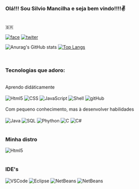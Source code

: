### Olá!!! Sou Silvio Mancilha e seja bem vindo!!!!✌️
<br>
🇧🇷

[![face](https://img.shields.io/badge/LinkedIn-0077B5?style=for-the-badge&logo=linkedin&logoColor=white)](https://www.linkedin.com/in/silvio-rog%C3%A9rio-leite-mancilha-aa806122/)
[![twiter](https://img.shields.io/badge/Twitter-1DA1F2?style=for-the-badge&logo=twitter&logoColor=white)](https://twitter.com/MancilhaSilvio)


![Anurag's GitHub stats](https://github-readme-stats.vercel.app/api?username=silviomancilha&show_icons=true&theme=dracula)
[![Top Langs](https://github-readme-stats.vercel.app/api/top-langs/?username=silviomancilha&layout=compact)](https://github.com/anuraghazra/github-readme-stats)


<br>

### **Tecnologias que adoro:**
<div style = "display : inline_block"><br>
    <a>Aprendo didáticamente</a><br><br>
    <img align = "center" alt = "Html5" src ="https://img.shields.io/badge/HTML5-E34F26?style=for-the-badge&logo=html5&logoColor=white" />
    <img align = "center" alt = "CSS" src ="https://img.shields.io/badge/CSS3-1572B6?style=for-the-badge&logo=css3&logoColor=white" />
    <img align = "center" alt = "JavaScript" src ="https://img.shields.io/badge/JavaScript-F7DF1E?style=for-the-badge&logo=javascript&logoColor=black" />
    <img align = "center" alt = "Shell" src ="https://img.shields.io/badge/GIT-E44C30?style=for-the-badge&logo=git&logoColor=white" />
    <img align = "center" alt = "gitHub" src ="https://img.shields.io/badge/GitHub-100000?style=for-the-badge&logo=github&logoColor=white" />
    <br>
    <br><a>Com pequeno conhecimento, mas à desenvolver habilidades</a><br><br>
    <img align = "center" alt = "Java" src ="https://img.shields.io/badge/Java-ED8B00?style=for-the-badge&logo=openjdk&logoColor=white" />
    <img align = "center" alt = "SQL" src ="https://img.shields.io/badge/MySQL-00000F?style=for-the-badge&logo=mysql&logoColor=white" />
    <img align = "center" alt = "Phython" src ="https://img.shields.io/badge/Python-14354C?style=for-the-badge&logo=python&logoColor=white" />
    <img align = "center" alt = "C" src ="https://img.shields.io/badge/C-00599C?style=for-the-badge&logo=c&logoColor=white" />
    <img align = "center" alt = "C#" src ="https://img.shields.io/badge/C%23-239120?style=for-the-badge&logo=c-sharp&logoColor=white" />

</div>
<br>

### **Minha distro**
<div style = "display : inline_block">
    <img align = "center" alt = "Html5" src =["https://img.shields.io/badge/Windows-0078D6?style=for-the-badge&logo=windows&logoColor=white](https://img.shields.io/badge/Pop!_OS-48B9C7?style=for-the-badge&logo=Pop!_OS&logoColor=white)" />
</div>

<br>

### **IDE's**
<div style = "display : inline_block">
    <img align = "center" alt = "VSCode" src ="https://img.shields.io/badge/Visual_Studio_Code-0078D4?style=for-the-badge&logo=visual%20studio%20code&logoColor=white" />
    <img align = "center" alt = "Eclipse" src ="https://img.shields.io/badge/Eclipse-2C2255?style=for-the-badge&logo=eclipse&logoColor=white" />
    <img align = "center" alt = "NetBeans" src ="https://img.shields.io/badge/apache%20netbeans-1B6AC6?style=for-the-badge&logo=apache%20netbeans%20IDE&logoColor=white" />
    <img align = "center" alt = "NetBeans" src ="https://img.shields.io/badge/IntelliJ_IDEA-000000.svg?style=for-the-badge&logo=intellij-idea&logoColor=white" />

</div>
